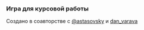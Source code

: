 <h3>Игра для курсовой работы</h3>
Создано в соавторстве с <a href="https://github.com/astasovsky">@astasovsky</a>
 и <a href="https://t.me/dan_varava">dan_varava</a>
